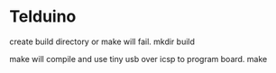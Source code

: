Telduino
========

create build directory or make will fail.
    mkdir build

make will compile and use tiny usb over icsp to program board.
    make
